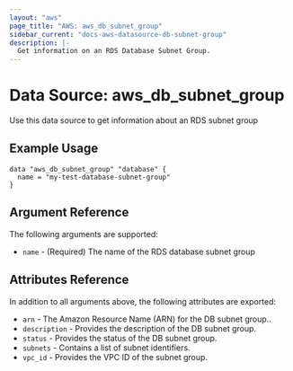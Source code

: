 ```yaml
---
layout: "aws"
page_title: "AWS: aws_db_subnet_group"
sidebar_current: "docs-aws-datasource-db-subnet-group"
description: |-
  Get information on an RDS Database Subnet Group.
---
```


# Data Source: aws_db_subnet_group

Use this data source to get information about an RDS subnet group

## Example Usage

```hcl
data "aws_db_subnet_group" "database" {
  name = "my-test-database-subnet-group"
}
```

## Argument Reference

The following arguments are supported:

* `name` - (Required) The name of the RDS database subnet group

## Attributes Reference

In addition to all arguments above, the following attributes are exported:

* `arn` - The Amazon Resource Name (ARN) for the DB subnet group..
* `description` - Provides the description of the DB subnet group.
* `status` - Provides the status of the DB subnet group.
* `subnets` - Contains a list of subnet identifiers.
* `vpc_id` - Provides the VPC ID of the subnet group.
